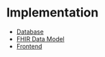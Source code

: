 # Implementation

* [Database](database.md)
* [FHIR Data Model](fhir-data-model.md)
* [Frontend](frontend.md)
